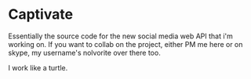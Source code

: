Captivate
=======
Essentially the source code for the new social media web API that i'm working on.
If you want to collab on the project, either PM me here or on skype, my username's nolvorite over there too.

I work like a turtle.
